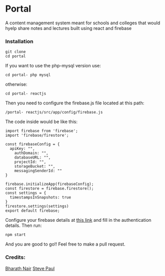 # Portal
A content management system meant for schools and colleges that would hyelp share notes and lectures built using react and firebase

### Installation
```
git clone
cd portal
```
If you want to use the php-mysql version use:
```
cd portal- php mysql
```
otherwise:
```
cd portal- reactjs
```
Then you need to configure the firebase.js file located at this path:
```
/portal- reactjs/src/app/config/firebase.js
```
The code inside would be like this:
```
import firebase from 'firebase';
import 'firebase/firestore';

const firebaseConfig = {
  apiKey: "",
    authDomain: "",
    databaseURL: "",
    projectId: "",
    storageBucket: "",
    messagingSenderId: ""
}

firebase.initializeApp(firebaseConfig);
const firestore = firebase.firestore();
const settings = {
  timestampsInSnapshots: true
}
firestore.settings(settings)
export default firebase;
```
Configure your firebase details at [this link](https://firebase.google.com/)
and fill in the authentication details.
Then run:
```
npm start
```
And you are good to go!! Feel free to make a pull request.

### Credits:
[Bharath Nair](https://github.com/bnair2001)
[Steve Paul](https://github.com/ST2-EV)


